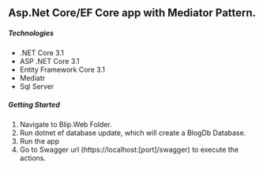 ## Asp.Net Core/EF Core app with Mediator Pattern.
##### Technologies
- .NET Core 3.1
- ASP .NET Core 3.1
- Entity Framework Core 3.1
- Mediatr
- Sql Server

##### Getting Started
1. Navigate to Blip.Web Folder.
2. Run dotnet ef database update, which will create a BlogDb Database.
3. Run the app
4. Go to Swagger url (https://localhost:[port]/swagger) to execute the actions.
